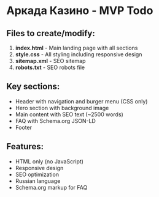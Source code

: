 # Аркада Казино - MVP Todo

## Files to create/modify:
1. **index.html** - Main landing page with all sections
2. **style.css** - All styling including responsive design
3. **sitemap.xml** - SEO sitemap
4. **robots.txt** - SEO robots file

## Key sections:
- Header with navigation and burger menu (CSS only)
- Hero section with background image
- Main content with SEO text (~2500 words)
- FAQ with Schema.org JSON-LD
- Footer

## Features:
- HTML only (no JavaScript)
- Responsive design
- SEO optimization
- Russian language
- Schema.org markup for FAQ